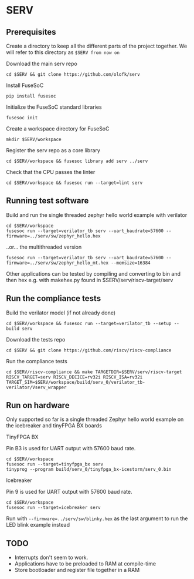 SERV
====

Prerequisites
-------------

Create a directory to keep all the different parts of the project together. We
will refer to this directory as `$SERV from now on`

Download the main serv repo

`cd $SERV && git clone https://github.com/olofk/serv`

Install FuseSoC

`pip install fusesoc`

Initialize the FuseSoC standard libraries

`fusesoc init`

Create a workspace directory for FuseSoC

`mkdir $SERV/workspace`

Register the serv repo as a core library

`cd $SERV/workspace && fusesoc library add serv ../serv`

Check that the CPU passes the linter

`cd $SERV/workspace && fusesoc run --target=lint serv`

Running test software
---------------------

Build and run the single threaded zephyr hello world example with verilator

    cd $SERV/workspace
    fusesoc run	--target=verilator_tb serv --uart_baudrate=57600 --firmware=../serv/sw/zephyr_hello.hex

..or... the multithreaded version

    fusesoc run	--target=verilator_tb serv --uart_baudrate=57600 --firmware=../serv/sw/zephyr_hello_mt.hex --memsize=16384

Other applications can be tested by compiling and converting to bin and then hex e.g. with makehex.py found in $SERV/serv/riscv-target/serv

Run the compliance tests
------------------------

Build the verilator model (if not already done)

`cd $SERV/workspace && fusesoc run --target=verilator_tb --setup --build serv`

Download the tests repo

`cd $SERV && git clone https://github.com/riscv/riscv-compliance`

Run the compliance tests

`cd $SERV/riscv-compliance && make TARGETDIR=$SERV/serv/riscv-target RISCV_TARGET=serv RISCV_DECICE=rv32i RISCV_ISA=rv32i TARGET_SIM=$SERV/workspace/build/serv_0/verilator_tb-verilator/Vserv_wrapper`

Run on hardware
---------------

Only supported so far is a single threaded Zephyr hello world example on the icebreaker and tinyFPGA BX boards

TinyFPGA BX

Pin B3 is used for UART output with 57600 baud rate.

    cd $SERV/workspace
    fusesoc run --target=tinyfpga_bx serv
    tinyprog --program build/serv_0/tinyfpga_bx-icestorm/serv_0.bin

Icebreaker

Pin 9 is used for UART output with 57600 baud rate.

    cd $SERV/workspace
    fusesoc run --target=icebreaker serv

Run with `--firmware=../serv/sw/blinky.hex` as the last argument to run the LED blink example instead

TODO
----

- Interrupts don't seem to work.
- Applications have to be preloaded to RAM at compile-time
- Store bootloader and register file together in a RAM
